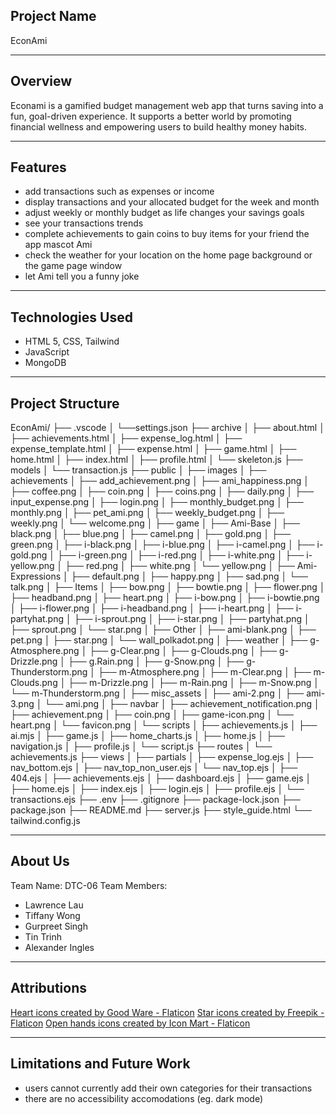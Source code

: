 ## Project Name

EconAmi

---

## Overview

Econami is a gamified budget management web app that turns saving into a fun, goal-driven experience. It supports a better world by promoting financial wellness and empowering users to build healthy money habits.

---

## Features

- add transactions such as expenses or income
- display transactions and your allocated budget for the week and month
- adjust weekly or monthly budget as life changes your savings goals
- see your transactions trends
- complete achievements to gain coins to buy items for your friend the app mascot Ami
- check the weather for your location on the home page background or the game page window
- let Ami tell you a funny joke

---

## Technologies Used

- HTML 5, CSS, Tailwind
- JavaScript
- MongoDB

---

## Project Structure

EconAmi/
├── .vscode
│   └──settings.json
├── archive
│   ├── about.html
│   ├── achievements.html
│   ├── expense_log.html
│   ├── expense_template.html
│   ├── expense.html
│   ├── game.html
│   ├── home.html
│   ├── index.html
│   ├── profile.html
│   └── skeleton.js
├── models
│   └── transaction.js
├── public
│   ├── images
│       ├── achievements
│           ├── add_achievement.png
│           ├── ami_happiness.png
│           ├── coffee.png
│           ├── coin.png
│           ├── coins.png
│           ├── daily.png
│           ├── input_expense.png
│           ├── login.png
│           ├── monthly_budget.png
│           ├── monthly.png
│           ├── pet_ami.png
│           ├── weekly_budget.png
│           ├── weekly.png
│           └── welcome.png
│       ├── game
│           ├── Ami-Base
│               ├── black.png
│               ├── blue.png
│               ├── camel.png
│               ├── gold.png
│               ├── green.png
│               ├── i-black.png
│               ├── i-blue.png
│               ├── i-camel.png
│               ├── i-gold.png
│               ├── i-green.png
│               ├── i-red.png
│               ├── i-white.png
│               ├── i-yellow.png
│               ├── red.png
│               ├── white.png
│               └── yellow.png
│           ├── Ami-Expressions
│               ├── default.png
│               ├── happy.png
│               ├── sad.png
│               └── talk.png
│           ├── Items
│               ├── bow.png
│               ├── bowtie.png
│               ├── flower.png
│               ├── headband.png
│               ├── heart.png
│               ├── i-bow.png
│               ├── i-bowtie.png
│               ├── i-flower.png
│               ├── i-headband.png
│               ├── i-heart.png
│               ├── i-partyhat.png
│               ├── i-sprout.png
│               ├── i-star.png
│               ├── partyhat.png
│               ├── sprout.png
│               └── star.png
│           ├── Other
│               ├── ami-blank.png
│               ├── pet.png
│               ├── star.png
│               └── wall_polkadot.png
│           ├── weather
│               ├── g-Atmosphere.png
│               ├── g-Clear.png
│               ├── g-Clouds.png
│               ├── g-Drizzle.png
│               ├── g.Rain.png
│               ├── g-Snow.png
│               ├── g-Thunderstorm.png
│               ├── m-Atmosphere.png
│               ├── m-Clear.png
│               ├── m-Clouds.png
│               ├── m-Drizzle.png
│               ├── m-Rain.png
│               ├── m-Snow.png
│               └── m-Thunderstorm.png
│       ├── misc_assets
│           ├── ami-2.png
│           ├── ami-3.png
│           └── ami.png
│       ├── navbar
│           ├── achievement_notification.png
│           ├── achievement.png
│           ├── coin.png
│           ├── game-icon.png
│           └── heart.png
│       └── favicon.png
│   └── scripts
│           ├── achievements.js
│           ├── ai.mjs
│           ├── game.js
│           ├── home_charts.js
│           ├── home.js
│           ├── navigation.js
│           ├── profile.js
│           └── script.js
├── routes
│   └── achievements.js
├── views
│   ├── partials
│       ├── expense_log.ejs
│       ├── nav_bottom.ejs
│       ├── nav_top_non_user.ejs
│       └── nav_top.ejs
│   ├── 404.ejs
│   ├── achievements.ejs
│   ├── dashboard.ejs
│   ├── game.ejs
│   ├── home.ejs
│   ├── index.ejs
│   ├── login.ejs
│   ├── profile.ejs
│   └── transactions.ejs
├── .env
├── .gitignore
├── package-lock.json
├── package.json
├── README.md
├── server.js
├── style_guide.html
└── tailwind.config.js

---

## About Us

Team Name: DTC-06
Team Members: 
- Lawrence Lau
- Tiffany Wong
- Gurpreet Singh
- Tin Trinh
- Alexander Ingles

---

## Attributions

<a href="https://www.flaticon.com/free-icons/heart" title="heart icons">Heart icons created by Good Ware - Flaticon</a>
<a href="https://www.flaticon.com/free-icons/star" title="star icons">Star icons created by Freepik - Flaticon</a>
<a href="https://www.flaticon.com/free-icons/open-hands" title="open hands icons">Open hands icons created by Icon Mart - Flaticon</a>

---

## Limitations and Future Work

- users cannot currently add their own categories for their transactions
- there are no accessibility accomodations (eg. dark mode)